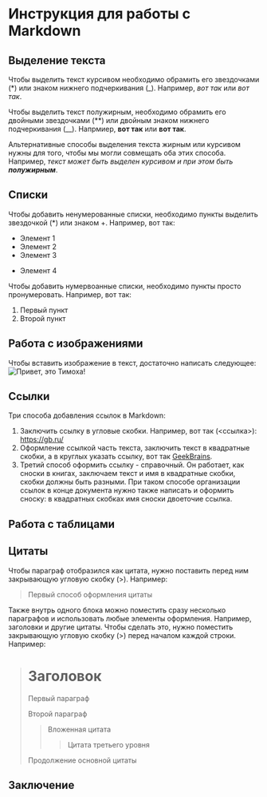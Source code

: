 # Инструкция для работы с Markdown

## Выделение текста

Чтобы выделить текст курсивом необходимо обрамить его звездочками (*) или знаком нижнего подчеркивания (_). Например, *вот так* или _вот так_.

Чтобы выделить текст полужирным, необходимо обрамить его двойными звездочками (**) или двойным знаком нижнего подчеркивания (__). Напрмиер, **вот так** или __вот так__.

Альтернативные способы выделения текста жирным или курсивом нужны для того, чтобы мы могли совмещать оба этих способа. Например, _текст может быть выделен курсивом и при этом быть **полужирным**_.

## Списки

Чтобы добавить ненумерованные списки, необходимо пункты выделить звездочкой (*) или знаком +. Например, вот так:
* Элемент 1
* Элемент 2
* Элемент 3
+ Элемент 4

Чтобы добавить нумервоанные списки, необходимо пункты просто пронумеровать. Например, вот так:
1. Первый пункт
2. Второй пункт

## Работа с изображениями

Чтобы вставить изображение в текст, достаточно написать следующее:
![Привет, это Тимоха!](Timoha.jpg)
## Ссылки

Три способа добавления ссылок в Markdown:
1. Заключить ссылку в угловые скобки. Например, вот так (<ссылка>): <https://gb.ru/>
2.  Оформление ссылкой часть текста, заключить текст в квадратные скобки, а в круглых указать ссылку, вот так  [GeekBrains](https://gb.ru/).
3. Третий способ оформить ссылку - справочный. Он работает, как сноски в книгах, заключаем текст и имя в квадратные скобки, скобки должны быть разными. При таком способе организации ссылок в конце документа нужно также написать и оформить сноску: в квадратных скобках имя сноски двоеточие ссылка. 

## Работа с таблицами 

## Цитаты

Чтобы параграф отобразился как цитата, нужно поставить перед ним закрывающую угловую скобку (>). Например: 
> Первый способ оформления цитаты

Также внутрь одного блока можно поместить сразу несколько параграфов и использовать любые элементы оформления. Например, заголовки и другие цитаты. Чтобы сделать это, нужно поместить закрывающую угловую скобку (>) перед началом каждой строки. Например:
> # Заголовок
> Первый параграф
>
> Второй параграф
> 
> > Вложенная цитата
> > > Цитата третьего уровня
> 
> Продолжение основной цитаты 

## Заключение